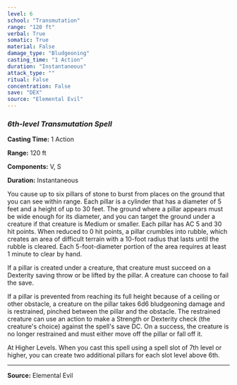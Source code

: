 ```yaml
---
level: 6
school: "Transmutation"
range: "120 ft"
verbal: True
somatic: True
material: False
damage_type: "Bludgeoning"
casting_time: "1 Action"
duration: "Instantaneous"
attack_type: ""
ritual: False
concentration: False
save: "DEX"
source: "Elemental Evil"
---
```


### *6th-level Transmutation Spell*

**Casting Time:** 1 Action

**Range:** 120 ft

**Components:** V, S

**Duration:** Instantaneous

You cause up to six pillars of stone to burst from places on the ground that you can see within range. Each pillar is a cylinder that has a diameter of 5 feet and a height of up to 30 feet. The ground where a pillar appears must be wide enough for its diameter, and you can target the ground under a creature if that creature is Medium or smaller. Each pillar has AC 5 and 30 hit points. When reduced to 0 hit points, a pillar crumbles into rubble, which creates an area of difficult terrain with a 10-foot radius that lasts until the rubble is cleared. Each 5-foot-diameter portion of the area requires at least 1 minute to clear by hand.
 
 If a pillar is created under a creature, that creature must succeed on a Dexterity saving throw or be lifted by the pillar. A creature can choose to fail the save.
 
 If a pillar is prevented from reaching its full height because of a ceiling or other obstacle, a creature on the pillar takes 6d6 bludgeoning damage and is restrained, pinched between the pillar and the obstacle. The restrained creature can use an action to make a Strength or Dexterity check (the creature's choice) against the spell's save DC. On a success, the creature is no longer restrained and must either move off the pillar or fall off it.
 
 At Higher Levels. When you cast this spell using a spell slot of 7th level or higher, you can create two additional pillars for each slot level above 6th.

---
**Source:** Elemental Evil
